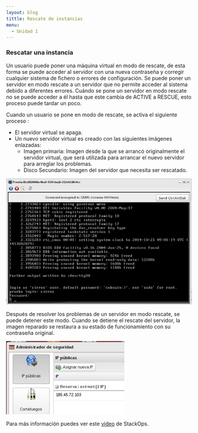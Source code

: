 ```yaml
---
layout: blog
tittle: Rescate de instancias
menu:
  - Unidad 1
---
```


### Rescatar una instancia

Un usuario puede poner una máquina virtual en modo de rescate, de esta forma se puede acceder al servidor con una nueva contraseña y corregir cualquier sistema de fichero o errores de configuración.
Se puede poner un servidor en modo rescate a un servidor que no permite acceder al sistema debido a diferentes errores. Cuándo se pone un servidor en modo rescate no se puede acceder a él hasta que este cambia de ACTIVE a RESCUE, esto proceso puede tardar un poco.

Cuando un usuario se pone en modo de rescate, se activa el siguiente proceso :

* El servidor virtual se apaga.
* Un nuevo servidor virtual es creado con las siguientes imágenes enlazadas:
    * Imagen primaria: Imagen desde la que se arrancó originalmente el servidor virtual, que será utilizada para arrancar el nuevo servidor para arreglar los problemas.
    * Disco Secundario: Imagen del servidor que necesita ser rescatado.

![rescatar](img/demo1_4.png)

Después de resolver los problemas de un servidor en modo rescate, se puede detener este modo. Cuando se detiene el rescate del servidor, la imagen reparado se restaura a su estado de funcionamiento con su contraseña original.

![rescatar](img/demo1_5.png)

Para más información puedes ver este [vídeo](https://www.youtube.com/watch?v=gTQaES8ri-Q) de StackOps.